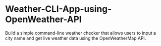 # Weather-CLI-App-using-OpenWeather-API
Build a simple command-line weather checker that allows users to input a city name and get live weather data using the OpenWeatherMap API.
